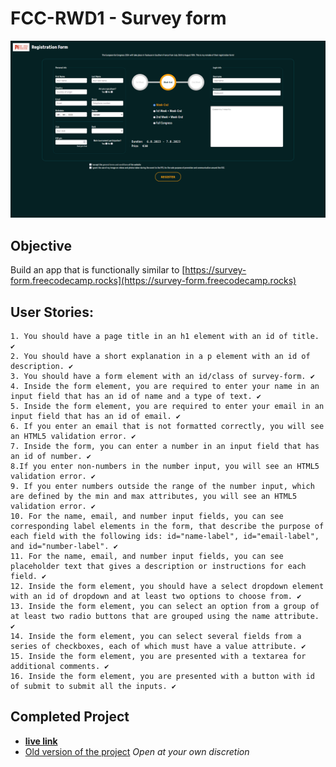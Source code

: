 # FCC-RWD1 - Survey form

![](./assets/screenshot.png)

## Objective
Build an app that is functionally similar to [https://survey-form.freecodecamp.rocks](https://survey-form.freecodecamp.rocks)

## User Stories:

    1. You should have a page title in an h1 element with an id of title. ✔
    2. You should have a short explanation in a p element with an id of description. ✔
    3. You should have a form element with an id/class of survey-form. ✔
    4. Inside the form element, you are required to enter your name in an input field that has an id of name and a type of text. ✔
    5. Inside the form element, you are required to enter your email in an input field that has an id of email. ✔
    6. If you enter an email that is not formatted correctly, you will see an HTML5 validation error. ✔
    7. Inside the form, you can enter a number in an input field that has an id of number. ✔
    8.If you enter non-numbers in the number input, you will see an HTML5 validation error. ✔
    9. If you enter numbers outside the range of the number input, which are defined by the min and max attributes, you will see an HTML5 validation error. ✔
    10. For the name, email, and number input fields, you can see corresponding label elements in the form, that describe the purpose of each field with the following ids: id="name-label", id="email-label", and id="number-label". ✔
    11. For the name, email, and number input fields, you can see placeholder text that gives a description or instructions for each field. ✔
    12. Inside the form element, you should have a select dropdown element with an id of dropdown and at least two options to choose from. ✔
    13. Inside the form element, you can select an option from a group of at least two radio buttons that are grouped using the name attribute. ✔
    14. Inside the form element, you can select several fields from a series of checkboxes, each of which must have a value attribute. ✔
    15. Inside the form element, you are presented with a textarea for additional comments. ✔
    16. Inside the form element, you are presented with a button with id of submit to submit all the inputs. ✔

## Completed Project
- [**live link**](https://musical-kleicha-443ba4.netlify.app/)
- [Old version of the project](https://codepen.io/bradypusMagnus/pen/YzxLGoa) *Open at your own discretion*
